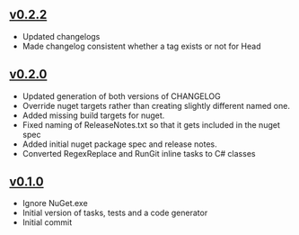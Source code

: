 ## [v0.2.2](https://github.com/kzu/SemanticGitFlow//releases/tag/v0.2.2)
- Updated changelogs
- Made changelog consistent whether a tag exists or not for Head

## [v0.2.0](https://github.com/kzu/SemanticGitFlow//releases/tag/v0.2.0)
- Updated generation of both versions of CHANGELOG
- Override nuget targets rather than creating slightly different named one.
- Added missing build targets for nuget.
- Fixed naming of ReleaseNotes.txt so that it gets included in the nuget spec
- Added initial nuget package spec and release notes.
- Converted RegexReplace and RunGit inline tasks to C# classes

## [v0.1.0](https://github.com/kzu/SemanticGitFlow//releases/tag/v0.1.0)
- Ignore NuGet.exe
- Initial version of tasks, tests and a code generator
- Initial commit

